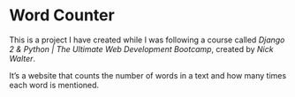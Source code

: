 # Word Counter

This is a project I have created while I was following a course called *Django 2 & Python | The Ultimate Web Development Bootcamp*, created by *Nick Walter*.

It’s a website that counts the number of words in a text and how many times each word is mentioned.